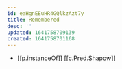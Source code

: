 ```yaml
---
id: eaHgnEEuHR4GQlkzAzt7y
title: Remembered
desc: ''
updated: 1641758709139
created: 1641758701168
---
```


- [[p.instanceOf]] [[c.Pred.Shapow]]
